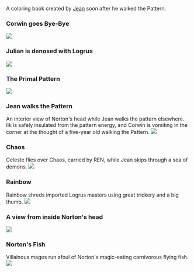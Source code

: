 A coloring book created by [Jean](JeanOfFlorimel) soon after he walked the Pattern.

###  Corwin goes Bye-Bye
![](https://github.com/mrdkap/Amber/blob/master/logs/jean/coloring_book/jean1.jpg?raw=true)

### Julian is denosed with Logrus
![](https://github.com/mrdkap/Amber/blob/master/logs/jean/coloring_book/jean2.jpg?raw=true)

### The Primal Pattern
![](https://github.com/mrdkap/Amber/blob/master/logs/jean/coloring_book/jean3.jpg?raw=true)

### Jean walks the Pattern
An interior view of Norton's head while Jean walks the pattern elsewhere.  Ilk is safely insulated from the pattern energy, and Corwin is vomiting in the corner at the thought of a five-year old walking the Pattern.
![](https://github.com/mrdkap/Amber/blob/master/logs/jean/coloring_book/jean4.jpg?raw=true)

### Chaos
Celeste flies over Chaos, carried by REN, while Jean skips through a sea of demons.
![](https://github.com/mrdkap/Amber/blob/master/logs/jean/coloring_book/jean6.jpg?raw=true)

### Rainbow
Rainbow shreds imported Logrus masters using great trickery and a big thumb.
![](https://github.com/mrdkap/Amber/blob/master/logs/jean/coloring_book/jean7.jpg?raw=true)

### A view from inside Norton's head
![](https://github.com/mrdkap/Amber/blob/master/logs/jean/coloring_book/jean8.jpg?raw=true)

### Norton's Fish
Villainous mages run afoul of Norton's magic-eating carnivorous flying fish.
![](https://github.com/mrdkap/Amber/blob/master/logs/jean/coloring_book/jean10.jpg?raw=true)
